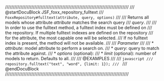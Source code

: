 ////////////////////////////////////////////////////////////////////////////////
/// @startDocuBlock JSF_foxx_repository_fulltext
/// `FoxxRepository#fulltext(attribute, query, options)`
///
/// Returns all models whose attribute *attribute* matches the search query
/// *query*.
///
/// In order to use the fulltext method, a fulltext index must be defined on
/// the repository. If multiple fulltext indexes are defined on the repository
/// for the attribute, the most capable one will be selected.
/// If no fulltext index is present, the method will not be available.
///
/// *Parameter*
///
/// * *attribute*: model attribute to perform a search on.
/// * *query*: query to match the attribute against.
/// * *options* (optional):
///   * *limit* (optional): number of models to return. Defaults to all.
///
/// @EXAMPLES
///
/// ```javascript
/// repository.fulltext("text", "word", {limit: 1});
/// ```
/// @endDocuBlock
////////////////////////////////////////////////////////////////////////////////